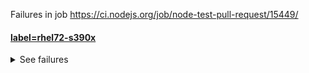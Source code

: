 Failures in job https://ci.nodejs.org/job/node-test-pull-request/15449/ 

#### [label=rhel72-s390x](https://ci.nodejs.org/job/node-test-commit-linuxone/label=rhel72-s390x/2220/console)

<details>
<summary>See failures</summary>

```
ERROR: Error fetching remote repo 'origin'
hudson.plugins.git.GitException: Failed to fetch from git@github.com:nodejs/node.git
	at hudson.plugins.git.GitSCM.fetchFrom(GitSCM.java:889)
	at hudson.plugins.git.GitSCM.retrieveChanges(GitSCM.java:1146)
	at hudson.plugins.git.GitSCM.checkout(GitSCM.java:1177)
	at hudson.scm.SCM.checkout(SCM.java:504)
```
</details>

